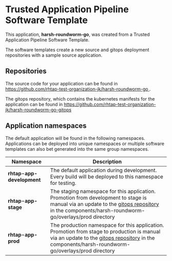 # Trusted Application Pipeline Software Template

This application, **harsh-roundworm-go**, was created from a Trusted Application Pipeline Software Template.

The software templates create a new source and gitops deployment repositories with a sample source application. 

## Repositories

The source code for your application can be found in [https://github.com/rhtap-test-organization-jk/harsh-roundworm-go ](https://github.com/rhtap-test-organization-jk/harsh-roundworm-go ).
 
The gitops repository, which contains the kubernetes manifests for the application can be found in 
[https://github.com/rhtap-test-organization-jk/harsh-roundworm-go-gitops ](https://github.com/rhtap-test-organization-jk/harsh-roundworm-go-gitops ) 

## Application namespaces 

The default application will be found in the following namespaces. Applications can be deployed into unique namespaces or multiple software templates can also bet generated into the same group namespaces.  

|  Namespace   |  Description   |  
| -------- | -------- |   
| **rhtap-app-development** | The default application during development. Every build will be deployed to this namespace for testing. | 
| **rhtap-app-stage** | The staging namespace for this application. Promotion from development to stage is manual via an update to the [gitops repository](https://github.com/rhtap-test-organization-jk/harsh-roundworm-go-gitops ) in the components/harsh-roundworm-go/overlays/prod directory |  
| **rhtap-app-prod** | The production namespace for this application. Promotion from stage to production is manual via an update to the [gitops repository](https://github.com/rhtap-test-organization-jk/harsh-roundworm-go-gitops ) in the components/harsh-roundworm-go/overlays/prod directory | 